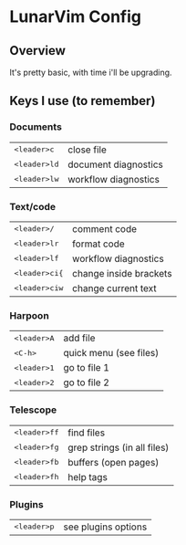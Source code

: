 # LunarVim Config
## Overview
It's pretty basic, with time i'll be upgrading.

## Keys I use (to remember)
### Documents
<table>
    <tr>
      <td><kbd>&#60;leader&#62;c</kbd></td>
      <td>close file</td>
    </tr>
  <tr>
      <td><kbd>&#60;leader&#62;ld</kbd></td>
      <td>document diagnostics</td>
    </tr>
   <tr>
      <td><kbd>&#60;leader&#62;lw</kbd></td>
      <td>workflow diagnostics</td>
    </tr>
</table>

### Text/code
<table>
    <tr>
      <td><kbd>&#60;leader&#62;/</kbd></td>
      <td>comment code</td>
    </tr>
  <tr>
      <td><kbd>&#60;leader&#62;lr</kbd></td>
      <td>format code</td>
    </tr>
   <tr>
      <td><kbd>&#60;leader&#62;lf</kbd></td>
      <td>workflow diagnostics</td>
    </tr>
     <tr>
      <td><kbd>&#60;leader&#62;ci{</kbd></td>
      <td>change inside brackets</td>
    </tr>
     <tr>
      <td><kbd>&#60;leader&#62;ciw</kbd></td>
      <td>change current text</td>
    </tr>
</table>

### Harpoon
<table>
    <tr>
      <td><kbd>&#60;leader&#62;A</kbd></td>
      <td>add file</td>
    </tr>
    <tr>
      <td><kbd>&#60;C-h&#62;</kbd></td>
      <td>quick menu (see files)</td>
    </tr>
   <tr>
      <td><kbd>&#60;leader&#62;1</kbd></td>
      <td>go to file 1</td>
    </tr>
    <tr>
      <td><kbd>&#60;leader&#62;2</kbd></td>
      <td>go to file 2</td>
    </tr>
</table>

### Telescope 
<table>
    <tr>
      <td><kbd>&#60;leader&#62;ff</kbd></td>
      <td>find files</td>
    </tr>
  <tr>
      <td><kbd>&#60;leader&#62;fg</kbd></td>
      <td>grep strings (in all files)</td>
    </tr>
   <tr>
      <td><kbd>&#60;leader&#62;fb</kbd></td>
      <td>buffers (open pages)</td>
    </tr>
    <tr>
      <td><kbd>&#60;leader&#62;fh</kbd></td>
      <td>help tags</td>
    </tr>
</table>

### Plugins
<table>
    <tr>
      <td><kbd>&#60;leader&#62;p</kbd></td>
      <td>see plugins options</td>
    </tr>
</table>
